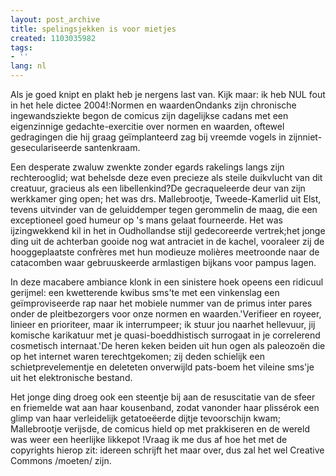 ```yaml
---
layout: post_archive
title: spelingsjekken is voor mietjes
created: 1103035982
tags:
- ''
lang: nl
---
```

Als je goed knipt en plakt heb je nergens last van. Kijk maar: ik heb NUL fout in het hele dictee 2004!:<!--break-->Normen en waardenOndanks zijn chronische ingewandsziekte begon de comicus zijn dagelijkse cadans met een eigenzinnige gedachte-exercitie over normen en waarden, oftewel gedragingen die hij graag geïmplanteerd zag bij vreemde vogels in zijnniet-geseculariseerde santenkraam.

Een desperate zwaluw zwenkte zonder egards rakelings langs zijn rechterooglid; wat behelsde deze even precieze als steile duikvlucht van dit creatuur, gracieus als een libellenkind?De gecraqueleerde deur van zijn werkkamer ging open; het was drs. Mallebrootje, Tweede-Kamerlid uit Elst, tevens uitvinder van de geluiddemper tegen gerommelin de maag, die een exceptioneel goed humeur op 's mans gelaat fourneerde.   Het was ijzingwekkend kil in het in Oudhollandse stijl gedecoreerde vertrek;het jonge ding uit de achterban gooide nog wat antraciet in de kachel, vooraleer zij de hooggeplaatste confrères met hun modieuze molières meetroonde naar de catacomben waar gebruuskeerde armlastigen bijkans voor pampus lagen.

In deze macabere ambiance klonk in een sinistere hoek opeens een ridicuul gerijmel: een kwetterende kwibus sms'te met een vinkenslag een geïmproviseerde rap naar het mobiele nummer van de primus inter pares onder de pleitbezorgers voor onze normen en waarden.'Verifieer en royeer, linieer en prioriteer, maar ik interrumpeer; ik stuur jou naarhet hellevuur, jij komische karikatuur met je quasi-boeddhistisch surrogaat in je correlerend cosmetisch internaat.'De heren keken beiden uit hun ogen als paleozoën die op het internet waren terechtgekomen; zij deden schielijk een schietprevelementje en deleteten onverwijld pats-boem het vileine sms'je uit het elektronische bestand.

Het jonge ding droeg ook een steentje bij aan de resuscitatie van de sfeer en friemelde wat aan haar kousenband, zodat vanonder haar plissérok een glimp van haar verleidelijk getatoeëerde dijtje tevoorschijn kwam; Mallebrootje verijsde, de comicus hield op met prakkiseren en de wereld was weer een heerlijke likkepot !Vraag ik me dus af hoe het met de copyrights hierop zit: idereen schrijft het maar over, dus zal het wel Creative Commons /moeten/ zijn.
